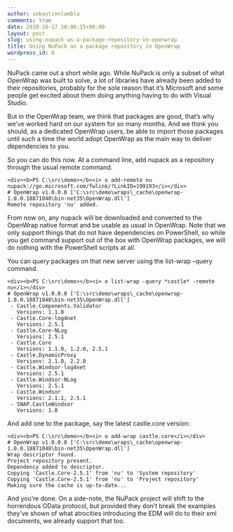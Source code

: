 ```yaml
---
author: sebastienlambla
comments: true
date: 2010-10-17 20:06:15+00:00
layout: post
slug: using-nupack-as-a-package-repository-in-openwrap
title: Using NuPack as a package repository in OpenWrap
wordpress_id: 8
---
```


NuPack came out a short while ago. While NuPack is only a subset of what OpenWrap was built to solve, a lot of libraries have already been added to their repositories, probably for the sole reason that it’s Microsoft and some people get excited about them doing anything having to do with Visual Studio.

 

But in the OpenWrap team, we think that packages are good, that’s why we’ve worked hard on our system for so many months. And we think you should, as a dedicated OpenWrap users, be able to import those packages until such a time the world adopt OpenWrap as the main way to deliver dependencies to you.

 

So you can do this now. At a command line, add nupack as a repository through the usual remote command.

 
    
    <div><b>PS C:\src\demo></b><i> o add-remote nu nupack://go.microsoft.com/fwlink/?LinkID=199193</i></div>
    # OpenWrap v1.0.0.0 ['C:\src\demo\wraps\_cache\openwrap-1.0.0.18871048\bin-net35\OpenWrap.dll']
    Remote repository 'nu' added.





From now on, any nupack will be downloaded and converted to the OpenWrap native format and be usable as usual in OpenWrap. Note that we only support things that do not have dependencies on PowerShell, so while you get command support out of the box with OpenWrap packages, we will do nothing with the PowerShell scripts at all.





You can query packages on that new server using the list-wrap –query command.




    
    <div><b>PS C:\src\demo></b><i> o list-wrap -query *castle* -remote nu</i></div>
    # OpenWrap v1.0.0.0 ['C:\src\demo\wraps\_cache\openwrap-1.0.0.18871048\bin-net35\OpenWrap.dll']
     - Castle.Components.Validator
       Versions: 1.1.0
     - Castle.Core-log4net
       Versions: 2.5.1
     - Castle.Core-NLog
       Versions: 2.5.1
     - Castle.Core
       Versions: 1.1.0, 1.2.0, 2.5.1
     - Castle.DynamicProxy
       Versions: 2.1.0, 2.2.0
     - Castle.Windsor-log4net
       Versions: 2.5.1
     - Castle.Windsor-NLog
       Versions: 2.5.1
     - Castle.Windsor
       Versions: 2.1.1, 2.5.1
     - SNAP.CastleWindsor
       Versions: 1.0







And add one to the package, say the latest castle.core version:




    
    <div><b>PS C:\src\demo></b><i> o add-wrap castle.core</i></div>
    # OpenWrap v1.0.0.0 ['C:\src\demo\wraps\_cache\openwrap-1.0.0.18871048\bin-net35\OpenWrap.dll']
    Wrap descriptor found.
    Project repository present.
    Dependency added to descriptor.
    Copying 'Castle.Core-2.5.1' from 'nu' to 'System repository'
    Copying 'Castle.Core-2.5.1' from 'nu' to 'Project repository'
    Making sure the cache is up-to-date...







And you’re done. On a side-note, the NuPack project will shift to the horrendous OData protocol, but provided they don’t break the examples they’ve shown of what atrocities introducing the EDM will do to their xml documents, we already support that too.
